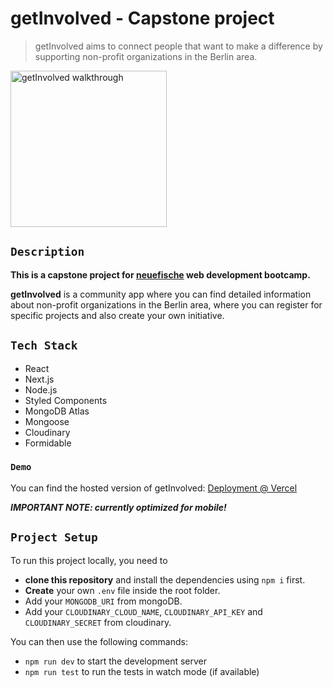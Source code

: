 # getInvolved - Capstone project

> getInvolved aims to connect people that want to make a difference by supporting non-profit organizations in the Berlin area.

<img align="center" src="https://github.com/VolkerJacobsen/capstone-volker/blob/main/public/volker_jacobsen_wvmp5j-_2_.gif" alt="getInvolved walkthrough" width="250" style="margin: 0 auto;"/>


## `Description`

**This is a capstone project for [neuefische](https://www.neuefische.de/) web development bootcamp.**

**getInvolved** is a community app where you can find detailed information about non-profit organizations in the Berlin area, where you can register for specific projects and also create your own initiative.

## `Tech Stack`

- React
- Next.js
- Node.js
- Styled Components
- MongoDB Atlas
- Mongoose
- Cloudinary
- Formidable


### `Demo`
You can find the hosted version of getInvolved: [Deployment @ Vercel](https://capstone-volker-no7h324dd-volkerjacobsen.vercel.app/)

***IMPORTANT NOTE: currently optimized for mobile!***

## `Project Setup`

To run this project locally, you need to
- **clone this repository** and install the dependencies using `npm i` first.   
- **Create** your own `.env` file inside the root folder.
- Add your `MONGODB_URI` from mongoDB.
- Add your `CLOUDINARY_CLOUD_NAME`, `CLOUDINARY_API_KEY` and `CLOUDINARY_SECRET` from cloudinary.

You can then use the following commands:
- `npm run dev` to start the development server
- `npm run test` to run the tests in watch mode (if available)

